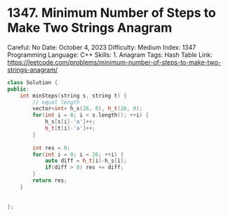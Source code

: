 # 1347. Minimum Number of Steps to Make Two Strings Anagram

Careful: No
Date: October 4, 2023
Difficulty: Medium
Index: 1347
Programming Language: C++
Skills: 1. Anagram
Tags: Hash Table
Link: https://leetcode.com/problems/minimum-number-of-steps-to-make-two-strings-anagram/

```cpp
class Solution {
public:
    int minSteps(string s, string t) {
        // equal length
        vector<int> h_s(26, 0), h_t(26, 0);
        for(int i = 0; i < s.length(); ++i) {
            h_s[s[i]-'a']++;
            h_t[t[i]-'a']++;
        }
        
        int res = 0;
        for(int i = 0; i < 26; ++i) {
            auto diff = h_t[i]-h_s[i];
            if(diff > 0) res += diff;
        }
        return res;
    }
    
    
};
```